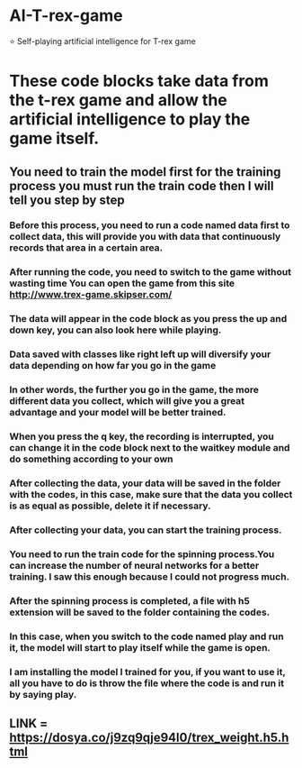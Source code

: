 # AI-T-rex-game
:star: Self-playing artificial intelligence for T-rex game
# These code blocks take data from the t-rex game and allow the artificial intelligence to play the game itself.
## You need to train the model first for the training process you must run the train code then I will tell you step by step
### Before this process, you need to run a code named data first to collect data, this will provide you with data that continuously records that area in a certain area.
### After running the code, you need to switch to the game without wasting time You can open the game from this site http://www.trex-game.skipser.com/
### The data will appear in the code block as you press the up and down key, you can also look here while playing.
### Data saved with classes like right left up will diversify your data depending on how far you go in the game
### In other words, the further you go in the game, the more different data you collect, which will give you a great advantage and your model will be better trained.
### When you press the q key, the recording is interrupted, you can change it in the code block next to the waitkey module and do something according to your own
### After collecting the data, your data will be saved in the folder with the codes, in this case, make sure that the data you collect is as equal as possible, delete it if necessary.
### After collecting your data, you can start the training process.
### You need to run the train code for the spinning process.You can increase the number of neural networks for a better training. I saw this enough because I could not progress much.
### After the spinning process is completed, a file with h5 extension will be saved to the folder containing the codes.
### In this case, when you switch to the code named play and run it, the model will start to play itself while the game is open.
### I am installing the model I trained for you, if you want to use it, all you have to do is throw the file where the code is and run it by saying play. 
## LINK = https://dosya.co/j9zq9qje94l0/trex_weight.h5.html




